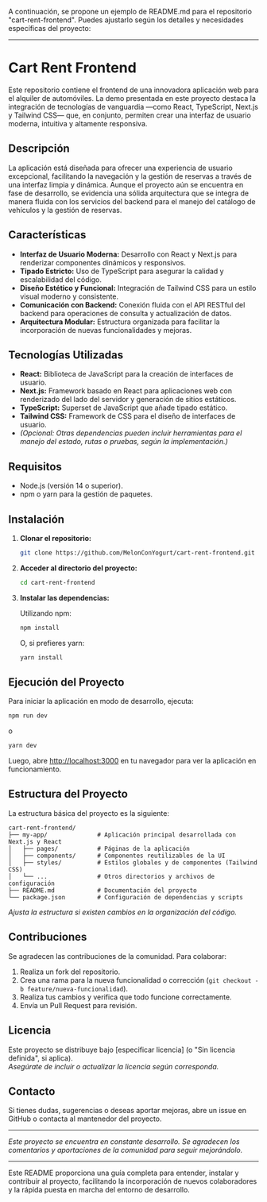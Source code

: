 A continuación, se propone un ejemplo de README.md para el repositorio "cart-rent-frontend". Puedes ajustarlo según los detalles y necesidades específicas del proyecto:

---

# Cart Rent Frontend

Este repositorio contiene el frontend de una innovadora aplicación web para el alquiler de automóviles. La demo presentada en este proyecto destaca la integración de tecnologías de vanguardia —como React, TypeScript, Next.js y Tailwind CSS— que, en conjunto, permiten crear una interfaz de usuario moderna, intuitiva y altamente responsiva.

## Descripción

La aplicación está diseñada para ofrecer una experiencia de usuario excepcional, facilitando la navegación y la gestión de reservas a través de una interfaz limpia y dinámica. Aunque el proyecto aún se encuentra en fase de desarrollo, se evidencia una sólida arquitectura que se integra de manera fluida con los servicios del backend para el manejo del catálogo de vehículos y la gestión de reservas.

## Características

- **Interfaz de Usuario Moderna:** Desarrollo con React y Next.js para renderizar componentes dinámicos y responsivos.
- **Tipado Estricto:** Uso de TypeScript para asegurar la calidad y escalabilidad del código.
- **Diseño Estético y Funcional:** Integración de Tailwind CSS para un estilo visual moderno y consistente.
- **Comunicación con Backend:** Conexión fluida con el API RESTful del backend para operaciones de consulta y actualización de datos.
- **Arquitectura Modular:** Estructura organizada para facilitar la incorporación de nuevas funcionalidades y mejoras.

## Tecnologías Utilizadas

- **React:** Biblioteca de JavaScript para la creación de interfaces de usuario.
- **Next.js:** Framework basado en React para aplicaciones web con renderizado del lado del servidor y generación de sitios estáticos.
- **TypeScript:** Superset de JavaScript que añade tipado estático.
- **Tailwind CSS:** Framework de CSS para el diseño de interfaces de usuario.
- *(Opcional: Otras dependencias pueden incluir herramientas para el manejo del estado, rutas o pruebas, según la implementación.)*

## Requisitos

- Node.js (versión 14 o superior).
- npm o yarn para la gestión de paquetes.

## Instalación

1. **Clonar el repositorio:**

   ```bash
   git clone https://github.com/MelonConYogurt/cart-rent-frontend.git
   ```

2. **Acceder al directorio del proyecto:**

   ```bash
   cd cart-rent-frontend
   ```

3. **Instalar las dependencias:**

   Utilizando npm:
   ```bash
   npm install
   ```
   O, si prefieres yarn:
   ```bash
   yarn install
   ```

## Ejecución del Proyecto

Para iniciar la aplicación en modo de desarrollo, ejecuta:

```bash
npm run dev
```

o

```bash
yarn dev
```

Luego, abre [http://localhost:3000](http://localhost:3000) en tu navegador para ver la aplicación en funcionamiento.

## Estructura del Proyecto

La estructura básica del proyecto es la siguiente:

```
cart-rent-frontend/
├── my-app/              # Aplicación principal desarrollada con Next.js y React
│   ├── pages/           # Páginas de la aplicación
│   ├── components/      # Componentes reutilizables de la UI
│   ├── styles/          # Estilos globales y de componentes (Tailwind CSS)
│   └── ...              # Otros directorios y archivos de configuración
├── README.md            # Documentación del proyecto
└── package.json         # Configuración de dependencias y scripts
```

*Ajusta la estructura si existen cambios en la organización del código.*

## Contribuciones

Se agradecen las contribuciones de la comunidad. Para colaborar:

1. Realiza un fork del repositorio.
2. Crea una rama para la nueva funcionalidad o corrección (`git checkout -b feature/nueva-funcionalidad`).
3. Realiza tus cambios y verifica que todo funcione correctamente.
4. Envía un Pull Request para revisión.

## Licencia

Este proyecto se distribuye bajo [especificar licencia] (o "Sin licencia definida", si aplica).  
*Asegúrate de incluir o actualizar la licencia según corresponda.*

## Contacto

Si tienes dudas, sugerencias o deseas aportar mejoras, abre un issue en GitHub o contacta al mantenedor del proyecto.

---

*Este proyecto se encuentra en constante desarrollo. Se agradecen los comentarios y aportaciones de la comunidad para seguir mejorándolo.*

---

Este README proporciona una guía completa para entender, instalar y contribuir al proyecto, facilitando la incorporación de nuevos colaboradores y la rápida puesta en marcha del entorno de desarrollo.
